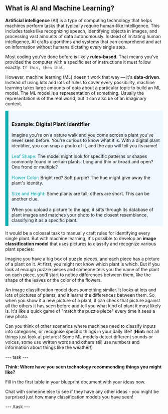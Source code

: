 ## What is AI and Machine Learning?

**Artificial intelligence** (AI) is a type of computing technology that helps machines perform tasks that typically require human-like intelligence. This includes tasks like recognizing speech, identifying objects in images, and processing vast amounts of data autonomously. Instead of imitating human intelligence, AI crafts algorithms and systems that can comprehend and act on information without humans dictating every single step.

Most coding you've done before is likely **rules-based**. That means you've provided the computer with a specific set of instructions it must follow exactly: `If this, then that.` 

However, machine learning (ML) doesn't work that way — it's **data-driven**.  Instead of using lots and lots of rules to cover every possibility, machine learning takes large amounts of data about a particular topic to build an ML model. The ML model is a representation of something. Usually the representation is of the real world, but it can also be of an imaginary context.

<div style='border-left: solid; border-width:10px; border-color: #0faeb0; background-color: aliceblue; padding: 10px;'>
<h3>Example: Digital Plant Identifier</h3>
Imagine you're on a nature walk and you come across a plant you've never seen before. You're curious to know what it is. With a digital plant identifier, you can snap a photo of it, and the app will tell you its name!
<br><br>
<span style="color: #0faeb0">Leaf Shape:</span> The model might look for specific patterns or shapes commonly found in certain plants. Long and thin or broad and open? One frond or multiple?
<br><br>
<span style="color: #0faeb0">Flower Color:</span> Bright red? Soft purple? The hue might give away the plant's identity.
<br><br>
<span style="color: #0faeb0">Size and Height:</span> Some plants are tall; others are short. This can be another clue.
<br><br>
When you upload a picture to the app, it sifts through its database of plant images and matches your photo to the closest resemblance, classifying it as a specific plant.

</div>

It would be a colossal task to manually craft rules for identifying every single plant. But with machine learning, it's possible to develop an **image classification model** that uses pictures to classify and recognize various plant species:

Imagine you have a big box of puzzle pieces, and each piece has a picture of a plant on it. At first, you might not know which plant is which. But if you look at enough puzzle pieces and someone tells you the name of the plant on each piece, you'll start to notice differences between them, like the shape of the leaves or the color of the flowers.

An image classification model does something similar. It looks at lots and lots of pictures of plants, and it learns the differences between them. So, when you show it a new picture of a plant, it can check that picture against all the others it has seen before and tell you what kind of plant it most likely is. It's like a quick game of "match the puzzle piece" every time it sees a new photo.

Can you think of other scenarios where machines need to classify inputs into categories, or recognise specific things in your daily life? (**Hint:** not all things just look at pictures! Some ML models detect different sounds or voices, some use written words and others still use numbers and information about things like the weather!)

--- task ---

**Think: Where have you seen technology recommending things you might like?**

Fill in the first table in your blueprint document with your ideas now.

Chat with someone else to see if they have any other ideas - you might be surprised just how many classification models you have seen!

--- /task ---
